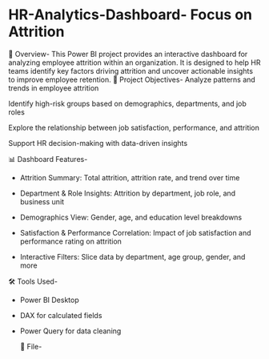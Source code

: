# HR-Analytics-Dashboard- Focus on Attrition
📌 Overview-
This Power BI project provides an interactive dashboard for analyzing employee attrition within an organization. It is designed to help HR teams identify key factors driving attrition and uncover actionable insights to improve employee retention.
🎯 Project Objectives-
Analyze patterns and trends in employee attrition

Identify high-risk groups based on demographics, departments, and job roles

Explore the relationship between job satisfaction, performance, and attrition

Support HR decision-making with data-driven insights

📊 Dashboard Features-
* Attrition Summary: Total attrition, attrition rate, and trend over time

* Department & Role Insights: Attrition by department, job role, and business unit

* Demographics View: Gender, age, and education level breakdowns

* Satisfaction & Performance Correlation: Impact of job satisfaction and performance rating on attrition

* Interactive Filters: Slice data by department, age group, gender, and more

🛠️ Tools Used-
* Power BI Desktop
* DAX for calculated fields
* Power Query for data cleaning

  📁 File-
  
